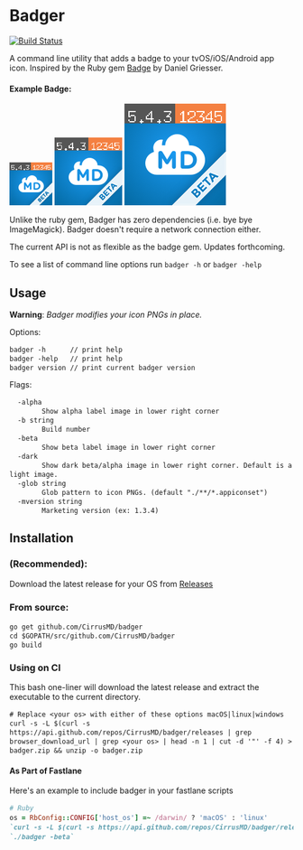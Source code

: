# Badger

[![Build Status](https://travis-ci.org/CirrusMD/badger.svg?branch=master)](https://travis-ci.org/CirrusMD/badger)

A command line utility that adds a badge to your tvOS/iOS/Android app icon. Inspired by the Ruby gem [Badge](https://github.com/HazAT/badge) by Daniel Griesser. 

#### Example Badge:  

![alt](./examples/CirrusMD-Images.xcassets/AppIcon.appiconset/icon-76.png)
![alt](./examples/CirrusMD-Images.xcassets/AppIcon.appiconset/icon-120.png)
![alt](./examples/CirrusMD-Images.xcassets/AppIcon.appiconset/icon-180.png)

Unlike the ruby gem, Badger has zero dependencies (i.e. bye bye ImageMagick). Badger doesn't require a network connection either.

The current API is not as flexible as the badge gem. Updates forthcoming.

To see a list of command line options run `badger -h` or `badger -help`

## Usage

**Warning**: *Badger modifies your icon PNGs in place.*

Options:
```
badger -h      // print help
badger -help   // print help
badger version // print current badger version
```

Flags:
```
  -alpha
    	Show alpha label image in lower right corner
  -b string
    	Build number
  -beta
    	Show beta label image in lower right corner
  -dark
    	Show dark beta/alpha image in lower right corner. Default is a light image.
  -glob string
    	Glob pattern to icon PNGs. (default "./**/*.appiconset")
  -mversion string
    	Marketing version (ex: 1.3.4)
```

## Installation

### (Recommended):

Download the latest release for your OS from [Releases](https://github.com/CirrusMD/badger/releases)


### From source:
```
go get github.com/CirrusMD/badger
cd $GOPATH/src/github.com/CirrusMD/badger
go build
```

### Using on CI

This bash one-liner will download the latest release and extract the executable to the current directory.
```
# Replace <your os> with either of these options macOS|linux|windows
curl -s -L $(curl -s https://api.github.com/repos/CirrusMD/badger/releases | grep browser_download_url | grep <your os> | head -n 1 | cut -d '"' -f 4) > badger.zip && unzip -o badger.zip

```

#### As Part of Fastlane
Here's an example to include badger in your fastlane scripts
```ruby
# Ruby
os = RbConfig::CONFIG['host_os'] =~ /darwin/ ? 'macOS' : 'linux'
`curl -s -L $(curl -s https://api.github.com/repos/CirrusMD/badger/releases | grep browser_download_url | grep #{os} | head -n 1 | cut -d '"' -f 4) > badger.zip && unzip -o badger.zip`
`./badger -beta`
```
